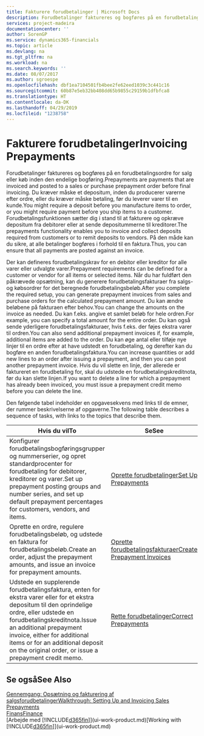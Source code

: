 ```yaml
---
title: Fakturere forudbetalinger | Microsoft Docs
description: Forudbetalinger faktureres og bogføres på en forudbetalingsordre for salg eller køb inden den endelige bogføring. Du kræver måske et depositum, inden du producerer varerne efter ordre, eller du kræver måske betaling, før du leverer varer til en kunde. Forudbetalingsfunktionen sætter dig i stand til at fakturere og opkræve depositum fra debitorer eller at sende depositummerne til kreditorer. På den måde kan du sikre, at alle betalinger bogføres i forhold til en faktura.
services: project-madeira
documentationcenter: ''
author: SorenGP
ms.service: dynamics365-financials
ms.topic: article
ms.devlang: na
ms.tgt_pltfrm: na
ms.workload: na
ms.search.keywords: ''
ms.date: 08/07/2017
ms.author: sgroespe
ms.openlocfilehash: dbf1ea7104501fb4bee2fe62eed1039c3c441c16
ms.sourcegitcommit: 60b87e5eb32bb408dd65b9855c29159b1dfbfca8
ms.translationtype: HT
ms.contentlocale: da-DK
ms.lasthandoff: 04/29/2019
ms.locfileid: "1238758"
---
```

# <a name="invoicing-prepayments"></a><span data-ttu-id="af635-106">Fakturere forudbetalinger</span><span class="sxs-lookup"><span data-stu-id="af635-106">Invoicing Prepayments</span></span>
<span data-ttu-id="af635-107">Forudbetalinger faktureres og bogføres på en forudbetalingsordre for salg eller køb inden den endelige bogføring.</span><span class="sxs-lookup"><span data-stu-id="af635-107">Prepayments are payments that are invoiced and posted to a sales or purchase prepayment order before final invoicing.</span></span> <span data-ttu-id="af635-108">Du kræver måske et depositum, inden du producerer varerne efter ordre, eller du kræver måske betaling, før du leverer varer til en kunde.</span><span class="sxs-lookup"><span data-stu-id="af635-108">You might require a deposit before you manufacture items to order, or you might require payment before you ship items to a customer.</span></span> <span data-ttu-id="af635-109">Forudbetalingsfunktionen sætter dig i stand til at fakturere og opkræve depositum fra debitorer eller at sende depositummerne til kreditorer.</span><span class="sxs-lookup"><span data-stu-id="af635-109">The prepayments functionality enables you to invoice and collect deposits required from customers or to remit deposits to vendors.</span></span> <span data-ttu-id="af635-110">På den måde kan du sikre, at alle betalinger bogføres i forhold til en faktura.</span><span class="sxs-lookup"><span data-stu-id="af635-110">Thus, you can ensure that all payments are posted against an invoice.</span></span>  

 <span data-ttu-id="af635-111">Der kan defineres forudbetalingskrav for en debitor eller kreditor for alle varer eller udvalgte varer.</span><span class="sxs-lookup"><span data-stu-id="af635-111">Prepayment requirements can be defined for a customer or vendor for all items or selected items.</span></span> <span data-ttu-id="af635-112">Når du har fuldført den påkrævede opsætning, kan du generere forudbetalingsfakturaer fra salgs- og købsordrer for det beregnede forudbetalingsbeløb.</span><span class="sxs-lookup"><span data-stu-id="af635-112">After you complete the required setup, you can generate prepayment invoices from sales and purchase orders for the calculated prepayment amount.</span></span> <span data-ttu-id="af635-113">Du kan ændre beløbene på fakturaen efter behov.</span><span class="sxs-lookup"><span data-stu-id="af635-113">You can change the amounts on the invoice as needed.</span></span> <span data-ttu-id="af635-114">Du kan f.eks. angive et samlet beløb for hele ordren.</span><span class="sxs-lookup"><span data-stu-id="af635-114">For example, you can specify a total amount for the entire order.</span></span> <span data-ttu-id="af635-115">Du kan også sende yderligere forudbetalingsfakturaer, hvis f.eks. der føjes ekstra varer til ordren.</span><span class="sxs-lookup"><span data-stu-id="af635-115">You can also send additional prepayment invoices if, for example, additional items are added to the order.</span></span> <span data-ttu-id="af635-116">Du kan øge antal eller tilføje nye linjer til en ordre efter at have udstedt en forudbetaling, og derefter kan du bogføre en anden forudbetalingsfaktura.</span><span class="sxs-lookup"><span data-stu-id="af635-116">You can increase quantities or add new lines to an order after issuing a prepayment, and then you can post another prepayment invoice.</span></span> <span data-ttu-id="af635-117">Hvis du vil slette en linje, der allerede er faktureret en forudbetaling for, skal du udstede en forudbetalingskreditnota, før du kan slette linjen.</span><span class="sxs-lookup"><span data-stu-id="af635-117">If you want to delete a line for which a prepayment has already been invoiced, you must issue a prepayment credit memo before you can delete the line.</span></span>  

 <span data-ttu-id="af635-118">Den følgende tabel indeholder en opgavesekvens med links til de emner, der rummer beskrivelserne af opgaverne.</span><span class="sxs-lookup"><span data-stu-id="af635-118">The following table describes a sequence of tasks, with links to the topics that describe them.</span></span>

|<span data-ttu-id="af635-119">**Hvis du vil**</span><span class="sxs-lookup"><span data-stu-id="af635-119">**To**</span></span>|<span data-ttu-id="af635-120">**Se**</span><span class="sxs-lookup"><span data-stu-id="af635-120">**See**</span></span>|  
|------------|-------------|  
|<span data-ttu-id="af635-121">Konfigurer forudbetalingsbogføringsgrupper og nummerserier, og opret standardprocenter for forudbetaling for debitorer, kreditorer og varer.</span><span class="sxs-lookup"><span data-stu-id="af635-121">Set up prepayment posting groups and number series, and set up default prepayment percentages for customers, vendors, and items.</span></span>|[<span data-ttu-id="af635-122">Oprette forudbetalinger</span><span class="sxs-lookup"><span data-stu-id="af635-122">Set Up Prepayments</span></span>](finance-set-up-prepayments.md)|
|<span data-ttu-id="af635-123">Oprette en ordre, regulere forudbetalingsbeløb, og udstede en faktura for forudbetalingsbeløb.</span><span class="sxs-lookup"><span data-stu-id="af635-123">Create an order, adjust the prepayment amounts, and issue an invoice for prepayment amounts.</span></span>|[<span data-ttu-id="af635-124">Oprette forudbetalingsfakturaer</span><span class="sxs-lookup"><span data-stu-id="af635-124">Create Prepayment Invoices</span></span>](finance-how-to-create-prepayment-invoices.md)|  
|<span data-ttu-id="af635-125">Udstede en supplerende forudbetalingsfaktura, enten for ekstra varer eller for et ekstra depositum til den oprindelige ordre, eller udstede en forudbetalingskreditnota.</span><span class="sxs-lookup"><span data-stu-id="af635-125">Issue an additional prepayment invoice, either for additional items or for an additional deposit on the original order, or issue a prepayment credit memo.</span></span>|[<span data-ttu-id="af635-126">Rette forudbetalinger</span><span class="sxs-lookup"><span data-stu-id="af635-126">Correct Prepayments</span></span>](finance-how-to-correct-prepayments.md)|  

## <a name="see-also"></a><span data-ttu-id="af635-127">Se også</span><span class="sxs-lookup"><span data-stu-id="af635-127">See Also</span></span>  
[<span data-ttu-id="af635-128">Gennemgang: Opsætning og fakturering af salgsforudbetalinger</span><span class="sxs-lookup"><span data-stu-id="af635-128">Walkthrough: Setting Up and Invoicing Sales Prepayments</span></span>](walkthrough-setting-up-and-invoicing-sales-prepayments.md)  
[<span data-ttu-id="af635-129">Finans</span><span class="sxs-lookup"><span data-stu-id="af635-129">Finance</span></span>](finance.md)  
<span data-ttu-id="af635-130">[Arbejde med [!INCLUDE[d365fin](includes/d365fin_md.md)]](ui-work-product.md)</span><span class="sxs-lookup"><span data-stu-id="af635-130">[Working with [!INCLUDE[d365fin](includes/d365fin_md.md)]](ui-work-product.md)</span></span>
